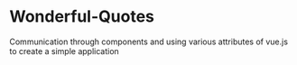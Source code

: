 # Wonderful-Quotes
Communication through components and using various attributes of vue.js to create a simple application
